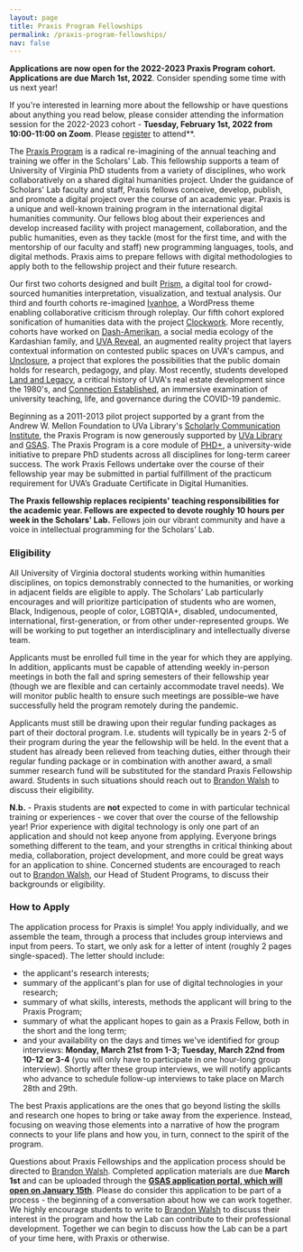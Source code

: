 ```yaml
---
layout: page
title: Praxis Program Fellowships
permalink: /praxis-program-fellowships/
nav: false
---
```


**Applications are now open for the 2022-2023 Praxis Program cohort. Applications are due March 1st, 2022**. Consider spending some time with us next year!

If you're interested in learning more about the fellowship or have questions about anything you read below, please consider attending the information session for the 2022-2023 cohort - **Tuesday, February 1st, 2022 from 10:00-11:00 on Zoom**. Please [register](https://cal.lib.virginia.edu/calendar/events/PraxisProgramInfo2023) to attend**.

The [Praxis Program](http://praxis.scholarslab.org/) is a radical re-imagining of the annual teaching and training we offer in the Scholars' Lab. This fellowship supports a team of University of Virginia PhD students from a variety of disciplines, who work collaboratively on a shared digital humanities project. Under the guidance of Scholars' Lab faculty and staff, Praxis fellows conceive, develop, publish, and promote a digital project over the course of an academic year. Praxis is a unique and well-known training program in the international digital humanities community. Our fellows blog about their experiences and develop increased facility with project management, collaboration, and the public humanities, even as they tackle (most for the first time, and with the mentorship of our faculty and staff) new programming languages, tools, and digital methods. Praxis aims to prepare fellows with digital methodologies to apply both to the fellowship project and their future research.

Our first two cohorts designed and built [Prism](http://prism.scholarslab.org/), a digital tool for crowd-sourced humanities interpretation, visualization, and textual analysis. Our third and fourth cohorts re-imagined [Ivanhoe](http://ivanhoe.scholarslab.org/), a WordPress theme enabling collaborative criticism through roleplay. Our fifth cohort explored sonification of humanities data with the project [Clockwork](http://clockwork.scholarslab.org/). More recently, cohorts have worked on [Dash-Amerikan](http://dashamerikan.scholarslab.org/), a social media ecology of the Kardashian family, and [UVA Reveal](http://reveal.scholarslab.org), an augmented reality project that layers contextual information on contested public spaces on UVA's campus, and [Unclosure](http://unclosure.scholarslab.org/), a project that explores the possibilities that the public domain holds for research, pedagogy, and play. Most recently, students developed [Land and Legacy](landandlegacy.scholarslab.org), a critical history of UVA's real estate development since the 1980's, and [Connection Established](https://connection.scholarslab.org/), an immersive examination of university teaching, life, and governance during the COVID-19 pandemic.

Beginning as a 2011-2013 pilot project supported by a grant from the Andrew W. Mellon Foundation to UVa Library's [Scholarly Communication Institute](http://uvasci.org), the Praxis Program is now generously supported by [UVa Library](http://www.library.virginia.edu/) and [GSAS](http://gsas.virginia.edu/). The Praxis Program is a core module of [PHD+](http://phdplus.virginia.edu), a university-wide initiative to prepare PhD students across all disciplines for long-term career success. The work Praxis Fellows undertake over the course of their fellowship year may be submitted in partial fulfillment of the practicum requirement for UVA’s Graduate Certificate in Digital Humanities.

**The Praxis fellowship replaces recipients' teaching responsibilities for the academic year. Fellows are expected to devote roughly 10 hours per week in the Scholars' Lab.** Fellows join our vibrant community and have a voice in intellectual programming for the Scholars’ Lab.

### Eligibility

All University of Virginia doctoral students working within humanities disciplines, on topics demonstrably connected to the humanities, or working in adjacent fields are eligible to apply. The Scholars' Lab particularly encourages and will prioritize participation of students who are women, Black, Indigenous, people of color, LGBTQIA+, disabled, undocumented, international, first-generation, or from other under-represented groups. We will be working to put together an interdisciplinary and intellectually diverse team.

Applicants must be enrolled full time in the year for which they are applying. In addition, applicants must be capable of attending weekly in-person meetings in both the fall and spring semesters of their fellowship year (though we are flexible and can certainly accommodate travel needs). We will monitor public health to ensure such meetings are possible–we have successfully held the program remotely during the pandemic.

Applicants must still be drawing upon their regular funding packages as part of their doctoral program. I.e. students will typically be in years 2-5 of their program during the year the fellowship will be held. In the event that a student has already been relieved from teaching duties, either through their regular funding package or in combination with another award, a small summer research fund will be substituted for the standard Praxis Fellowship award. Students in such situations should reach out to [Brandon Walsh](mailto:bmw9t@virginia.edu) to discuss their eligibility.

**N.b.** - Praxis students are **not** expected to come in with particular technical training or experiences - we cover that over the course of the fellowship year! Prior experience with digital technology is only one part of an application and should not keep anyone from applying. Everyone brings something different to the team, and your strengths in critical thinking about media, collaboration, project development, and more could be great ways for an application to shine. Concerned students are encouraged to reach out to [Brandon Walsh](mailto:bmw9t@virginia.edu), our Head of Student Programs, to discuss their backgrounds or eligibility.

### How to Apply

The application process for Praxis is simple! You apply individually, and we assemble the team, through a process that includes group interviews and input from peers. To start, we only ask for a letter of intent (roughly 2 pages single-spaced). The letter should include:

* the applicant's research interests;
* summary of the applicant's plan for use of digital technologies in your research;
* summary of what skills, interests, methods the applicant will bring to the Praxis Program;
* summary of what the applicant hopes to gain as a Praxis Fellow, both in the short and the long term;
* and your availability on the days and times we've identified for group interviews: **Monday, March 21st from 1-3; Tuesday, March 22nd from 10-12 or 3-4** (you will only have to participate in one hour-long group interview). Shortly after these group interviews, we will notify applicants who advance to schedule follow-up interviews to take place on March 28th and 29th.

The best Praxis applications are the ones that go beyond listing the skills and research one hopes to bring or take away from the experience. Instead, focusing on weaving those elements into a narrative of how the program connects to your life plans and how you, in turn, connect to the spirit of the program. 

Questions about Praxis Fellowships and the application process should be directed to [Brandon Walsh](mailto:bmw9t@virginia.edu). Completed application materials are due **March 1st** and can be uploaded through the **[GSAS application portal, which will open on January 15th](https://virginia.academicworks.com/)**. Please do consider this application to be part of a process - the beginning of a conversation about how we can work together. We highly encourage students to write to [Brandon Walsh](mailto:bmw9t@virginia.edu) to discuss their interest in the program and how the Lab can contribute to their professional development. Together we can begin to discuss how the Lab can be a part of your time here, with Praxis or otherwise.